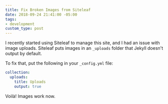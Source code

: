 ```yaml
---
title: Fix Broken Images from Siteleaf
date: 2018-09-24 21:41:00 -05:00
tags:
- development
custom_type: post
---
```


I recently started using Siteleaf to manage this site, and I had an issue with image uploads. Siteleaf puts images in an `_uploads` folder that Jekyll doesn't output by default.

To fix that, put the following in your `_config.yml` file:

```yaml
collection:
  uploads:
    title: Uploads
    output: true
```

Voilà! Images work now.